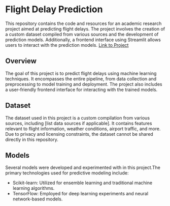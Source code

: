 ﻿# Flight Delay Prediction
This repository contains the code and resources for an academic research project aimed at predicting flight delays. The project involves the creation of a custom dataset compiled from various sources and the development of prediction models. Additionally, a frontend interface using Streamlit allows users to interact with the prediction models.
[Link to Project](https://flight-delay-prediction-zvmdhqyxn2j5thdk4pzrg9.streamlit.app/)


## Overview
The goal of this project is to predict flight delays using machine learning techniques. It encompasses the entire pipeline, from data collection and preprocessing to model training and deployment. The project also includes a user-friendly frontend interface for interacting with the trained models.

## Dataset
The dataset used in this project is a custom compilation from various sources, including [list data sources if applicable]. It contains features relevant to flight information, weather conditions, airport traffic, and more. Due to privacy and licensing constraints, the dataset cannot be shared directly in this repository.

## Models
Several models were developed and experimented with in this project.The primary technologies used for predictive modeling include:
- Scikit-learn: Utilized for ensemble learning and traditional machine learning algorithms.
- TensorFlow: Employed for deep learning experiments and neural network-based models.
